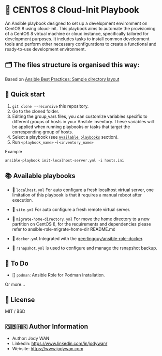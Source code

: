 # 📕 CENTOS 8 Cloud-Init Playbook

An Ansible playbook designed to set up a development environment on CentOS 8 using cloud-init. This playbook aims to automate the provisioning of a CentOS 8 virtual machine or cloud instance, specifically tailored for development purposes. It includes tasks to install common development tools and perform other necessary configurations to create a functional and ready-to-use development environment.

## 🗂️ The files structure is organised this way:
Based on [Ansible Best Practices: Sample directory layout](https://docs.ansible.com/ansible/latest/tips_tricks/sample_setup.html#sample-directory-layout)

## 🚀 Quick start

1. `git clone --recursive` this repository.
2. Go to the cloned folder.
3. Editing the group_vars files, you can customize variables specific to different groups of hosts in your Ansible inventory. These variables will be applied when running playbooks or tasks that target the corresponding group of hosts.
4. Select a playbook (see [`Available playbooks`](https://github.com/truewebartisans/useful-playbooks#-available-playbooks) section).
5. Run `<playbook_name>` -i `<inventory_name>`

Example

```console
ansible-playbook init-localhost-server.yml -i hosts.ini
```

## 📚 Available playbooks

- 📖 `localhost.yml` For auto configure a fresh localhost virtual server, one limitation of this playbook is that it requires a manual reboot after execution.

- 📖 `site.yml` For auto configure a fresh remote virtual server.

- 📖 `migrate-home-directory.yml` For move the home directory to a new partition on CentOS 8, for the requirements and dependencies please refer to ansible-role-migrate-home-dir README.md 

- 📖 `docker.yml` Integrated with the [geerlingguy/ansible-role-docker](https://github.com/geerlingguy/ansible-role-docker).

- 📖 `rsnapshot.yml` Is used to configure and manage the rsnapshot backup.

## 📑 To Do

- [] `podman`: Ansible Role for Podman Installation.

Or more...

## 📄 License

MIT / BSD

## 🇬🇧🇭🇰 Author Information

* Author: Jody WAN
* Linkedin: https://www.linkedin.com/in/jodywan/
* Website: https://www.jodywan.com
